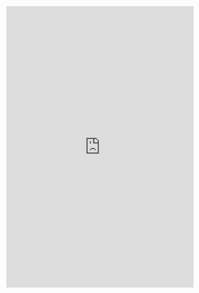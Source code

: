 <iframe src="https://docs.google.com/forms/d/e/1FAIpQLSd_1X8BaJMjxVS1QAj9TQjA1W37xWAqt3cFwXvpeNsYuhRoBg/viewform?embedded=true" width="500" height="750" frameborder="0" marginheight="0" marginwidth="0">Loading...</iframe>
